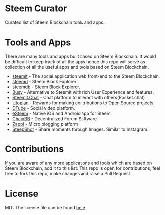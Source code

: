 # Steem Curator

Curated list of Steem Blockchain tools and apps.

# Tools and Apps

There are many tools and apps built based on Steem Blockchain. It would be difficult to keep track of all the apps hence this repo will serve as collection of all the useful apps and tools based on Steem Blockchain.

* [steemit](https://steemit.com) - The social application web front-end to the Steem Blockchain.
* [steemd](https://steemd.com) - Steem Block Explorer.
* [steemdb](https://steemdb.com) - Steem Block Explorer.
* [Busy](https://busy.org) - Alternative to Steemit with rich User Experience and features.
* [Steemit.Chat](https://steemit.chat) - Chat platform to interact with others(Rocket.chat)
* [Utopian](https://utopian.io/) - Rewards for making contributions to Open Source projects.
* [DTube](https://d.tube/) - Social video platform.
* [eSteem](https://www.esteem.ws/) - Native iOS and Android app for Steem.
* [ChainBB](https://chainbb.com) - Decentralized Forum Software
* [Zappl](https://zappl.com/) - Micro blogging platform
* [SteepShot](https://steepshot.io/) - Share moments through Images. Similar to Instagram.

# Contributions

If you are aware of any more applications and tools which are based on Steem Blockchain, add it to this list. This repo is open for contributions, feel free to fork this repo, make changes and raise a Pull Request.

# License

MIT. The license file can be found [here](LICENSE)
